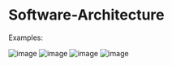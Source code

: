 # Software-Architecture

Examples:

![image](https://github.com/user-attachments/assets/038c8a23-6089-4347-a530-5f6abec1bfa2)
![image](https://github.com/user-attachments/assets/8c39a185-4a1b-46b0-a434-8aae04216238)
![image](https://github.com/user-attachments/assets/df31c0ea-4b58-4c1a-bbc0-1c26f5006d73)
![image](https://github.com/user-attachments/assets/5b32b5bc-e91f-47e1-9aa1-2758f116363d)
